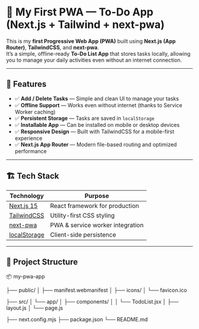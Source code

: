 # 🚀 My First PWA — To-Do App (Next.js + Tailwind + next-pwa)

This is my **first Progressive Web App (PWA)** built using **Next.js (App Router)**, **TailwindCSS**, and **next-pwa**.  
It’s a simple, offline-ready **To-Do List App** that stores tasks locally, allowing you to manage your daily activities even without an internet connection.

---

## 🌟 Features

- ✅ **Add / Delete Tasks** — Simple and clean UI to manage your tasks  
- ✅ **Offline Support** — Works even without internet (thanks to Service Worker caching)  
- ✅ **Persistent Storage** — Tasks are saved in `localStorage`  
- ✅ **Installable App** — Can be installed on mobile or desktop devices  
- ✅ **Responsive Design** — Built with TailwindCSS for a mobile-first experience  
- ✅ **Next.js App Router** — Modern file-based routing and optimized performance  

---

## 🏗️ Tech Stack

| Technology | Purpose |
|-------------|----------|
| [Next.js 15](https://nextjs.org/) | React framework for production |
| [TailwindCSS](https://tailwindcss.com/) | Utility-first CSS styling |
| [next-pwa](https://github.com/shadowwalker/next-pwa) | PWA & service worker integration |
| [localStorage](https://developer.mozilla.org/en-US/docs/Web/API/Window/localStorage) | Client-side persistence |

---

## 📁 Project Structure
📦 my-pwa-app

├── public/
│   ├── manifest.webmanifest
│   ├── icons/
│   └── favicon.ico

├── src/
│   └── app/
│       ├── components/
│       │   └── TodoList.jsx
│       ├── layout.js
│       └── page.js

├── next.config.mjs
├── package.json
└── README.md
